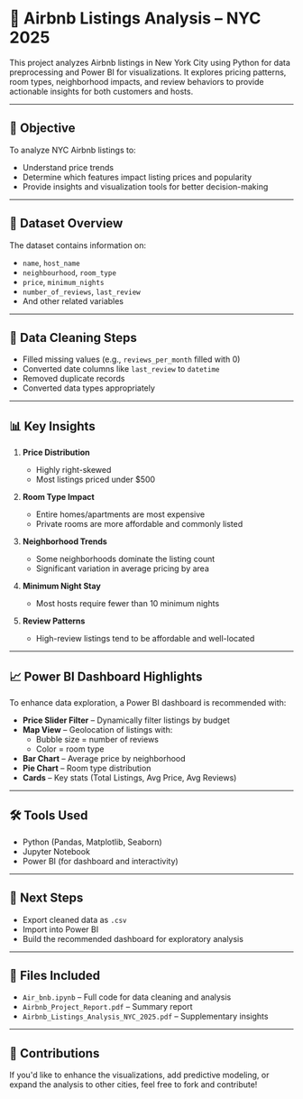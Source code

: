 # 🏡 Airbnb Listings Analysis – NYC 2025

This project analyzes Airbnb listings in New York City using Python for data preprocessing and Power BI for visualizations. It explores pricing patterns, room types, neighborhood impacts, and review behaviors to provide actionable insights for both customers and hosts.

---

## 📌 Objective

To analyze NYC Airbnb listings to:
- Understand price trends
- Determine which features impact listing prices and popularity
- Provide insights and visualization tools for better decision-making

---

## 📂 Dataset Overview

The dataset contains information on:
- `name`, `host_name`
- `neighbourhood`, `room_type`
- `price`, `minimum_nights`
- `number_of_reviews`, `last_review`
- And other related variables

---

## 🧹 Data Cleaning Steps

- Filled missing values (e.g., `reviews_per_month` filled with 0)
- Converted date columns like `last_review` to `datetime`
- Removed duplicate records
- Converted data types appropriately

---

## 📊 Key Insights

1. **Price Distribution**
   - Highly right-skewed
   - Most listings priced under $500

2. **Room Type Impact**
   - Entire homes/apartments are most expensive
   - Private rooms are more affordable and commonly listed

3. **Neighborhood Trends**
   - Some neighborhoods dominate the listing count
   - Significant variation in average pricing by area

4. **Minimum Night Stay**
   - Most hosts require fewer than 10 minimum nights

5. **Review Patterns**
   - High-review listings tend to be affordable and well-located

---

## 📈 Power BI Dashboard Highlights

To enhance data exploration, a Power BI dashboard is recommended with:
- **Price Slider Filter** – Dynamically filter listings by budget
- **Map View** – Geolocation of listings with:
  - Bubble size = number of reviews
  - Color = room type
- **Bar Chart** – Average price by neighborhood
- **Pie Chart** – Room type distribution
- **Cards** – Key stats (Total Listings, Avg Price, Avg Reviews)

---

## 🛠 Tools Used

- Python (Pandas, Matplotlib, Seaborn)
- Jupyter Notebook
- Power BI (for dashboard and interactivity)

---

## 📌 Next Steps

- Export cleaned data as `.csv`
- Import into Power BI
- Build the recommended dashboard for exploratory analysis

---

## 📁 Files Included

- `Air_bnb.ipynb` – Full code for data cleaning and analysis
- `Airbnb_Project_Report.pdf` – Summary report
- `Airbnb_Listings_Analysis_NYC_2025.pdf` – Supplementary insights

---

## 🙌 Contributions

If you'd like to enhance the visualizations, add predictive modeling, or expand the analysis to other cities, feel free to fork and contribute!
